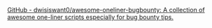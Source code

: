 
[GitHub - dwisiswant0/awesome-oneliner-bugbounty: A collection of awesome one-liner scripts especially for bug bounty tips.](https://github.com/dwisiswant0/awesome-oneliner-bugbounty)
